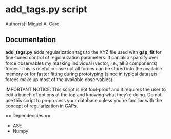 # add_tags.py script

Author(s): Miguel A. Caro

## Documentation

**add_tags.py** adds regularization tags to the XYZ file used with **gap_fit** for fine-tuned
control of regularization parameters. It can also sparsify over force observables my masking
individual (vector, i.e., all 3 components) forces. This is useful in case not all forces can
be stored into the available memory or for faster fitting during prototyping (since in typical
datasets forces make up most of the available observables).

IMPORTANT NOTICE: This script is not fool-proof and it requires the user to edit a bunch of
options at the top and knowing what they're doing. Do not use this script to preprocess your
database unless you're familiar with the concept of regularization in GAPs.

== Dependencies ==

* ASE
* Numpy
